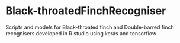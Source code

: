 # Black-throatedFinchRecogniser
Scripts and models for Black-throated finch and Double-barred finch recognisers developed in R studio using keras and tensorflow
